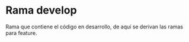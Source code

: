 # Rama develop
Rama que contiene el código en desarrollo, de aquí se derivan las ramas para feature.
